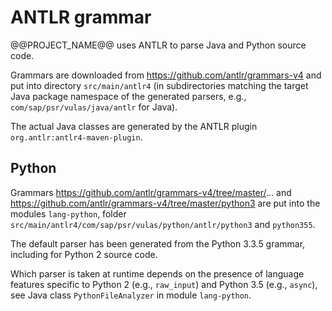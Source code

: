 # ANTLR grammar

@@PROJECT_NAME@@ uses ANTLR to parse Java and Python source code.

Grammars are downloaded from https://github.com/antlr/grammars-v4 and put into directory `src/main/antlr4` (in subdirectories matching the target Java package namespace of the generated parsers, e.g., `com/sap/psr/vulas/java/antlr` for Java).

The actual Java classes are generated by the ANTLR plugin `org.antlr:antlr4-maven-plugin`.

## Python

Grammars https://github.com/antlr/grammars-v4/tree/master/... and https://github.com/antlr/grammars-v4/tree/master/python3 are put into the modules `lang-python`, folder `src/main/antlr4/com/sap/psr/vulas/python/antlr/python3` and `python355`.

The default parser has been generated from the Python 3.3.5 grammar, including for Python 2 source code.

Which parser is taken at runtime depends on the presence of language features specific to Python 2 (e.g., `raw_input`) and Python 3.5 (e.g., `async`), see Java class `PythonFileAnalyzer` in module `lang-python`.  
